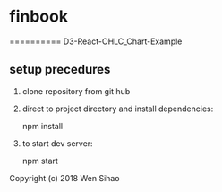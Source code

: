 # finbook
==========
D3-React-OHLC_Chart-Example

setup precedures
-------
1) clone repository from git hub

2) direct to project directory and install dependencies:

	npm install

2) to start dev server:

	npm start


Copyright (c) 2018 Wen Sihao